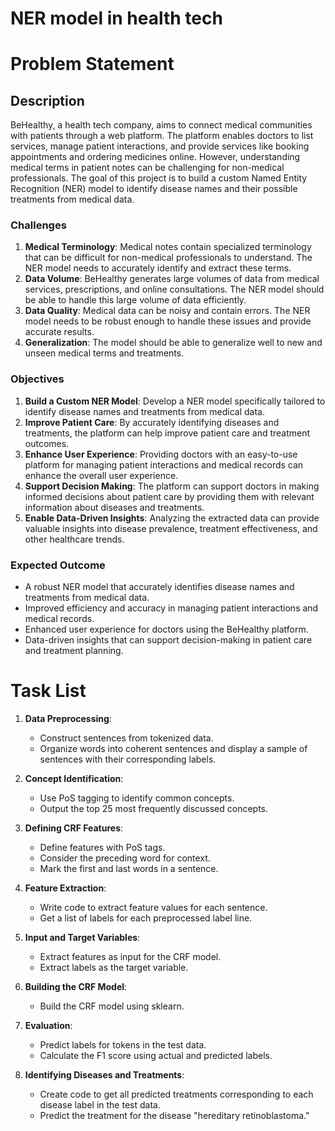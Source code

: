 # NER model in health tech

# Problem Statement

## Description
BeHealthy, a health tech company, aims to connect medical communities with patients through a web platform. The platform enables doctors to list services, manage patient interactions, and provide services like booking appointments and ordering medicines online. However, understanding medical terms in patient notes can be challenging for non-medical professionals. The goal of this project is to build a custom Named Entity Recognition (NER) model to identify disease names and their possible treatments from medical data.

### Challenges

1. **Medical Terminology**: Medical notes contain specialized terminology that can be difficult for non-medical professionals to understand. The NER model needs to accurately identify and extract these terms.
2. **Data Volume**: BeHealthy generates large volumes of data from medical services, prescriptions, and online consultations. The NER model should be able to handle this large volume of data efficiently.
3. **Data Quality**: Medical data can be noisy and contain errors. The NER model needs to be robust enough to handle these issues and provide accurate results.
4. **Generalization**: The model should be able to generalize well to new and unseen medical terms and treatments.

### Objectives

1. **Build a Custom NER Model**: Develop a NER model specifically tailored to identify disease names and treatments from medical data.
2. **Improve Patient Care**: By accurately identifying diseases and treatments, the platform can help improve patient care and treatment outcomes.
3. **Enhance User Experience**: Providing doctors with an easy-to-use platform for managing patient interactions and medical records can enhance the overall user experience.
4. **Support Decision Making**: The platform can support doctors in making informed decisions about patient care by providing them with relevant information about diseases and treatments.
5. **Enable Data-Driven Insights**: Analyzing the extracted data can provide valuable insights into disease prevalence, treatment effectiveness, and other healthcare trends.

### Expected Outcome

- A robust NER model that accurately identifies disease names and treatments from medical data.
- Improved efficiency and accuracy in managing patient interactions and medical records.
- Enhanced user experience for doctors using the BeHealthy platform.
- Data-driven insights that can support decision-making in patient care and treatment planning.

# Task List

1. **Data Preprocessing**:
   - Construct sentences from tokenized data.
   - Organize words into coherent sentences and display a sample of sentences with their corresponding labels.

2. **Concept Identification**:
   - Use PoS tagging to identify common concepts.
   - Output the top 25 most frequently discussed concepts.

3. **Defining CRF Features**:
   - Define features with PoS tags.
   - Consider the preceding word for context.
   - Mark the first and last words in a sentence.

4. **Feature Extraction**:
   - Write code to extract feature values for each sentence.
   - Get a list of labels for each preprocessed label line.

5. **Input and Target Variables**:
   - Extract features as input for the CRF model.
   - Extract labels as the target variable.

6. **Building the CRF Model**:
   - Build the CRF model using sklearn.

7. **Evaluation**:
   - Predict labels for tokens in the test data.
   - Calculate the F1 score using actual and predicted labels.

8. **Identifying Diseases and Treatments**:
   - Create code to get all predicted treatments corresponding to each disease label in the test data.
   - Predict the treatment for the disease "hereditary retinoblastoma."

